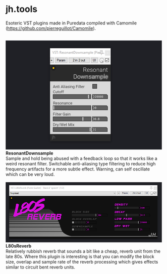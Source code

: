 # jh.tools
Esoteric VST plugins made in Puredata compiled with Camomile (https://github.com/pierreguillot/Camomile).<br><br>

![ResonantDownsample screenshot](https://raw.githubusercontent.com/j-p-higgins/jh.tools/master/resdownsample_screenshot.png)<br>
**ResonantDownsample**<br>
Sample and hold being abused with a feedback loop so that it works like a weird resonant filter. Switchable anti-aliasing type filtering to reduce high frequency artifacts for a more subtle effect. Warning, can self oscillate which can be very loud.
<br><br>
![L80sReverb screenshot](https://raw.githubusercontent.com/j-p-higgins/jh.tools/master/l80s_screenshot.png)<br>
**L80sReverb**<br>
Relatively rubbish reverb that sounds a bit like a cheap, reverb unit from the late 80s. Where this plugin is interesting is that you can modify the block size, overlap and sample rate of the reverb processing which gives effects similar to circuit bent reverb units. 